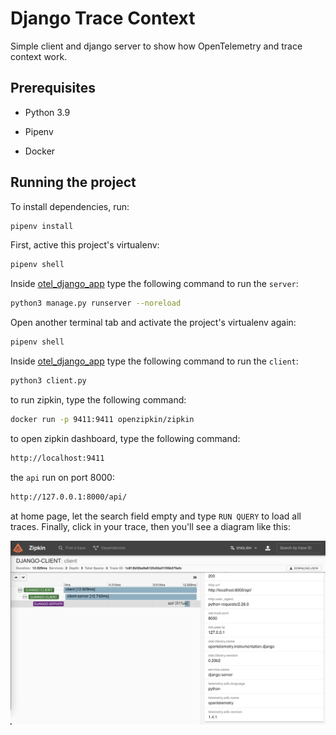 # Django Trace Context

Simple client and django server to show how OpenTelemetry and trace context work.

## Prerequisites

- Python 3.9

- Pipenv

- Docker

## Running the project

To install dependencies, run:

```bash
pipenv install
```

First, active this project's virtualenv:

```bash
pipenv shell
```

Inside [otel_django_app](./otel_django_app) type the following command to run the `server`:

```bash
python3 manage.py runserver --noreload
```

Open another terminal tab and activate the project's virtualenv again:

```bash
pipenv shell
```

Inside [otel_django_app](./otel_django_app) type the following command to run the `client`:

```bash
python3 client.py
```

to run zipkin, type the following command:

```bash
docker run -p 9411:9411 openzipkin/zipkin
```

to open zipkin dashboard, type the following command:

```bash
http://localhost:9411
```

the `api` run on port 8000:

```bash
http://127.0.0.1:8000/api/
```



at home page, let the search field empty and type `RUN QUERY` to load all traces. Finally, click in your trace, then you'll see a diagram like this:

![Zipkin Diagram](doc/zipkin-diagram.png)
